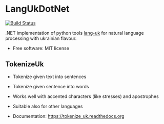 LangUkDotNet
===============================
[![Build Status](https://travis-ci.org/tsdaemon/LangUkDotNet.svg?branch=master)](https://travis-ci.org/tsdaemon/LangUkDotNet)

.NET implementation of python tools [lang-uk](https://github.com/lang-uk) for natural language processing with ukrainian flavour.

* Free software: MIT license

TokenizeUk
------------------------------

* Tokenize given text into sentences
* Tokenize given sentence into words
* Works well with accented characters (like stresses) and apostrophes
* Suitable also for other languages

* Documentation: https://tokenize_uk.readthedocs.org
